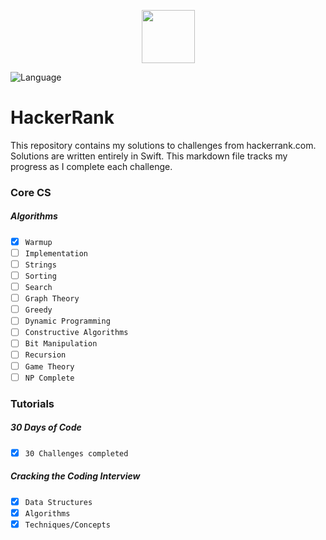 <p align="center">
    <a href="https://www.hackerrank.com/witekbobrowski">
        <img height=85 src="https://d3keuzeb2crhkn.cloudfront.net/hackerrank/assets/styleguide/logo_wordmark-f5c5eb61ab0a154c3ed9eda24d0b9e31.svg">
    </a>
</p>

![Language](https://img.shields.io/badge/Language-Swift-orange.svg)

# HackerRank

This repository contains my solutions to challenges from hackerrank.com. Solutions are written entirely in Swift. This markdown file tracks my progress as I complete each challenge.

### Core CS
##### Algorithms
- [x] `Warmup`
- [ ] `Implementation`
- [ ] `Strings`
- [ ] `Sorting`
- [ ] `Search`
- [ ] `Graph Theory`
- [ ] `Greedy`
- [ ] `Dynamic Programming`
- [ ] `Constructive Algorithms`
- [ ] `Bit Manipulation`
- [ ] `Recursion`
- [ ] `Game Theory`
- [ ] `NP Complete`

### Tutorials
##### 30 Days of Code
- [x] `30 Challenges completed`

##### Cracking the Coding Interview
- [x] `Data Structures`
- [x] `Algorithms`
- [x] `Techniques/Concepts`
